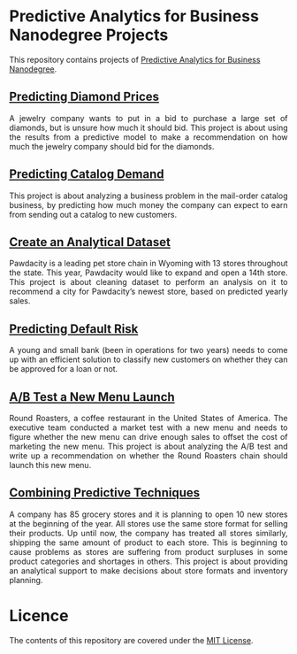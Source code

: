 # Predictive Analytics for Business Nanodegree Projects
This repository contains projects of [Predictive Analytics for Business Nanodegree](https://www.udacity.com/course/predictive-analytics-for-business-nanodegree--nd008t).

## [Predicting Diamond Prices](https://github.com/RoumaissaaMadoui/Predictive-Analytics-for-Business-Nanodegree-Projects/tree/main/Project%201%20-%20Predicting%20Diamond%20Prices)

<p align=justify>
A jewelry company wants to put in a bid to purchase a large set of diamonds, but is unsure how much it should bid. 
This project is about using the results from a predictive model to
make a recommendation on how much the jewelry company should bid for the diamonds.
</p>

## [Predicting Catalog Demand](https://github.com/RoumaissaaMadoui/Predictive-Analytics-for-Business-Nanodegree-Projects/tree/main/Preject%202%20-%20Predicting%20Catalog%20Demand)

<p align=justify>
This project is about analyzing a business problem in the mail-order catalog business, by predicting how much money 
the company can expect to earn from sending out a catalog to new customers.
</p>

## [Create an Analytical Dataset](https://github.com/RoumaissaaMadoui/Predictive-Analytics-for-Business-Nanodegree-Projects/tree/main/Project%203%20-%20Create%20an%20Analytical%20Dataset)

<p align=justify>
Pawdacity is a leading pet store chain in Wyoming with 13 stores throughout the state. This year, Pawdacity would like to expand and open a 14th store. 
This project is about cleaning dataset to perform an analysis on it to recommend a city for Pawdacity’s newest store, based on predicted yearly sales.
</p>

## [Predicting Default Risk](https://github.com/RoumaissaaMadoui/Predictive-Analytics-for-Business-Nanodegree-Projects/tree/main/Project%204%20-%20Predicting%20Default%20Risk)

<p align=justify>
A young and small bank (been in operations for two years) needs to come up with an efficient solution to classify 
new customers on whether they can be approved for a loan or not.
</p>

## [A/B Test a New Menu Launch](https://github.com/RoumaissaaMadoui/Predictive-Analytics-for-Business-Nanodegree-Projects/tree/main/Project%205%20-%20AB%20Test%20a%20New%20Menu%20Launch)

<p align=justify>
Round Roasters, a coffee restaurant in the United States of America. The executive team conducted a market 
test with a new menu and needs to figure whether the new menu can drive enough sales 
to offset the cost of marketing the new menu. This project is about analyzing the A/B test and write 
up a recommendation on whether the Round Roasters chain should launch this new menu.
</p>

## [Combining Predictive Techniques](https://github.com/RoumaissaaMadoui/Predictive-Analytics-for-Business-Nanodegree-Projects/tree/main/Project%206%20-%20Combining%20Predictive%20Techniques)

<p align=justify>
A company has 85 grocery stores and it is planning to open 10 new stores at the beginning of the year. All stores use 
the same store format for selling their products. Up until now, the company has treated all stores similarly, shipping 
the same amount of product to each store. This is beginning to cause problems as stores are suffering from product surpluses
in some product categories and shortages in others. This project is about providing an analytical support to make decisions 
about store formats and inventory planning.
</p>


# Licence
The contents of this repository are covered under the [MIT License](https://github.com/RoumaissaaMadoui/Predictive-Analytics-for-Business-Nanodegree-Projects/blob/main/LICENSE).

